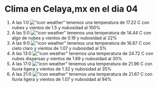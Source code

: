 # Clima en Celaya,mx en el dia 04

1. A las 1:0 !["icon weather"](http://openweathermap.org/img/w/04n.png) tenemos una temperatura de 17.22 C con nubes y  vientos de 1.5 y nubosidad al 100%
1. A las 5:0 !["icon weather"](http://openweathermap.org/img/w/02n.png) tenemos una temperatura de 14.44 C con algo de nubes y  vientos de 0.19 y nubosidad al 22%
1. A las 9:0 !["icon weather"](http://openweathermap.org/img/w/01d.png) tenemos una temperatura de 16.67 C con cielo claro y  vientos de 1.07 y nubosidad al 5%
1. A las 13:0 !["icon weather"](http://openweathermap.org/img/w/03d.png) tenemos una temperatura de 24.72 C con nubes dispersas y  vientos de 1.89 y nubosidad al 30%
1. A las 17:0 !["icon weather"](http://openweathermap.org/img/w/10d.png) tenemos una temperatura de 21.96 C con lluvia ligera y  vientos de 1.32 y nubosidad al 35%
1. A las 21:0 !["icon weather"](http://openweathermap.org/img/w/10n.png) tenemos una temperatura de 21.67 C con lluvia ligera y  vientos de 1.07 y nubosidad al 94%
